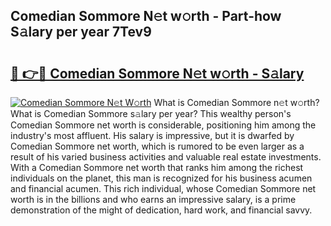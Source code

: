 ## Comedian Sommore N𝚎t w𝚘rth - Part-how S𝚊lary per year 7Tev9

# <h2><a href="http://gc0tld.nevu.top/?p=Comedian+Sommore">🔗 👉🔴 Comedian Sommore N𝚎t w𝚘rth - S𝚊lary</a></h2>

[![Comedian Sommore N𝚎t W𝚘rth](https://i.imgur.com/Oavwk0R.jpeg)](http://gc0tld.nevu.top/?p=Comedian+Sommore)
What is Comedian Sommore n𝚎t w𝚘rth? What is Comedian Sommore s𝚊lary per year?
This wealthy person's Comedian Sommore net worth is considerable, positioning him among the industry's most affluent. His salary is impressive, but it is dwarfed by Comedian Sommore net worth, which is rumored to be even larger as a result of his varied business activities and valuable real estate investments. With a Comedian Sommore net worth that ranks him among the richest individuals on the planet, this man is recognized for his business acumen and financial acumen. This rich individual, whose Comedian Sommore net worth is in the billions and who earns an impressive salary, is a prime demonstration of the might of dedication, hard work, and financial savvy.

